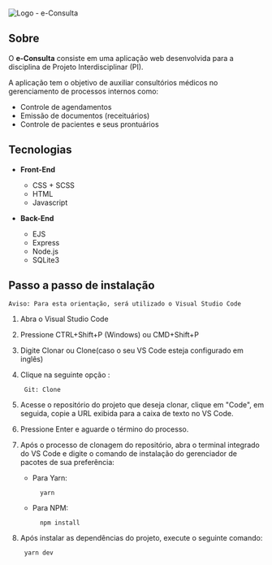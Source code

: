 <br>

![Logo - e-Consulta](/public/assets/logoalt.svg "Logo e-Consulta")

## Sobre

O <b>e-Consulta</b> consiste em uma aplicação web desenvolvida para a disciplina de Projeto Interdisciplinar (PI).

A aplicação tem o objetivo de auxiliar consultórios médicos no gerenciamento de processos internos como:

- Controle de agendamentos
- Emissão de documentos (receituários)
- Controle de pacientes e seus prontuários

## Tecnologias

- <b>Front-End</b>
    - CSS + SCSS
    - HTML
    - Javascript

- <b>Back-End</b>
    - EJS
    - Express
    - Node.js
    - SQLite3

## Passo a passo de instalação
    Aviso: Para esta orientação, será utilizado o Visual Studio Code


1. Abra o Visual Studio Code 
2. Pressione CTRL+Shift+P (Windows) ou CMD+Shift+P
3. Digite Clonar ou Clone(caso o seu VS Code esteja configurado em inglês)
4. Clique na seguinte opção :
    
        Git: Clone
5. Acesse o repositório do projeto que deseja clonar, clique em "Code", em seguida, copie a URL exibida para a caixa de texto no VS Code.
6. Pressione Enter e aguarde o término do processo.
7. Após o processo de clonagem do repositório, abra o terminal integrado do VS Code e digite o comando de instalação do gerenciador de pacotes de sua preferência:
    - Para Yarn:

            yarn
    - Para NPM:
    
            npm install
8. Após instalar as dependências do projeto, execute o seguinte comando:

        yarn dev